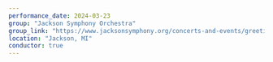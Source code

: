 ```yaml
---
performance_date: 2024-03-23
group: "Jackson Symphony Orchestra"
group_link: "https://www.jacksonsymphony.org/concerts-and-events/greetings-from-switzerland/"
location: "Jackson, MI"
conductor: true
---
```

